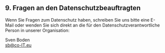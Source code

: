 ## 9. Fragen an den Datenschutzbeauftragten
Wenn Sie Fragen zum Datenschutz haben, schreiben Sie uns bitte eine E-Mail oder wenden Sie sich direkt an die für den Datenschutzverantwortliche Person in unserer Organisation:


Sven Boden \
sb@co-IT.eu
